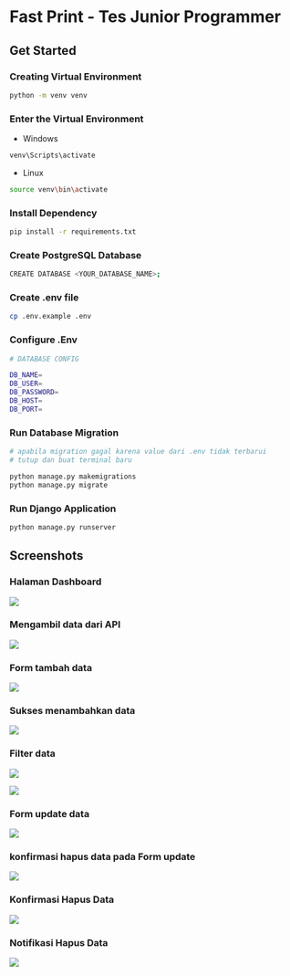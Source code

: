 # Fast Print - Tes Junior Programmer

## Get Started

### Creating Virtual Environment

```sh
python -m venv venv
```

### Enter the Virtual Environment

- Windows

```powershell
venv\Scripts\activate
```

- Linux

```bash
source venv\bin\activate
```

### Install Dependency

```bash
pip install -r requirements.txt
```

### Create PostgreSQL Database

```sh
CREATE DATABASE <YOUR_DATABASE_NAME>;
```

### Create .env file

```sh
cp .env.example .env
```

### Configure .Env

```sh
# DATABASE CONFIG

DB_NAME=
DB_USER=
DB_PASSWORD=
DB_HOST=
DB_PORT=
```

### Run Database Migration

```sh
# apabila migration gagal karena value dari .env tidak terbarui
# tutup dan buat terminal baru

python manage.py makemigrations
python manage.py migrate
```

### Run Django Application

```sh
python manage.py runserver
```

## Screenshots

### Halaman Dashboard

![](docs/assets/image/products.png)

### Mengambil data dari API

![](docs/assets/image/consume-api.png)

### Form tambah data

![](docs/assets/image/create.png)

### Sukses menambahkan data

![](docs/assets/image/success-create.png)

### Filter data

![](docs/assets/image/for-sell.png)

![](docs/assets/image/not-for-sell.png)

### Form update data

![](docs/assets/image/update.png)

### konfirmasi hapus data pada Form update

![](docs/assets/image/confirm-delete-on-update.png)

### Konfirmasi Hapus Data

![](docs/assets/image/confirm-delete.png)

### Notifikasi Hapus Data

![](docs/assets/image/success-delete.png)
